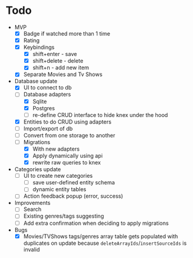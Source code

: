 # Todo

- MVP
  - [x] Badge if watched more than 1 time
  - [x] Rating
  - [x] Keybindings
      - [x] shift+enter - save
      - [x] shift+delete - delete
      - [x] shift+n - add new item
  - [x] Separate Movies and Tv Shows
- Database update
  - [x] UI to connect to db
  - [ ] Database adapters
    - [x] Sqlite
    - [x] Postgres
    - [ ] re-define CRUD interface to hide knex under the hood
  - [x] Entities to do CRUD using adapters
  - [ ] Import/export of db
  - [ ] Convert from one storage to another
  - [ ] Migrations
    - [x] With new adapters
    - [x] Apply dynamically using api
    - [x] rewrite raw queries to knex
- Categories update
  - [ ] UI to create new categories
    - [ ] save user-defined entity schema
    - [ ] dynamic entity tables
  - [ ] Action feedback popup (error, success)
- Improvements
  - [ ] Search
  - [ ] Existing genres/tags suggesting
  - [ ] Add extra confirmation when deciding to apply migrations
- Bugs
  - [x] Movies/TVShows tags/genres array table gets populated with
duplicates on update because `deleteArrayIds`/`insertSourceIds` is invalid
